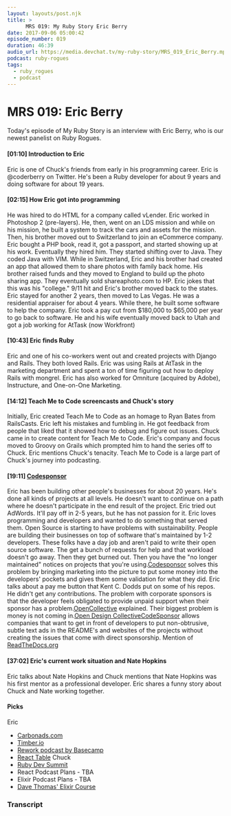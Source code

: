 ```yaml
---
layout: layouts/post.njk
title: >
      MRS 019: My Ruby Story Eric Berry
date: 2017-09-06 05:00:42
episode_number: 019
duration: 46:39
audio_url: https://media.devchat.tv/my-ruby-story/MRS_019_Eric_Berry.mp3
podcast: ruby-rogues
tags: 
  - ruby_rogues
  - podcast
---
```


# MRS 019: Eric Berry
Today's episode of My Ruby Story is an interview with Eric Berry, who is our newest panelist on Ruby Rogues.
#### [01:10] Introduction to Eric
Eric is one of Chuck's friends from early in his programming career. Eric is @coderberry on Twitter. He's been a Ruby developer for about 9 years and doing software for about 19 years.
#### [02:15] How Eric got into programming
He was hired to do HTML for a company called vLender. Eric worked in Photoshop 2 (pre-layers). He, then, went on an LDS mission and while on his mission, he built a system to track the cars and assets for the mission. Then, his brother moved out to Switzerland to join an eCommerce company. Eric bought a PHP book, read it, got a passport, and started showing up at his work. Eventually they hired him. They started shifting over to Java. They coded Java with VIM. While in Switzerland, Eric and his brother had created an app that allowed them to share photos with family back home. His brother raised funds and they moved to England to build up the photo sharing app. They eventually sold shareaphoto.com to HP. Eric jokes that this was his "college." 9/11 hit and Eric's brother moved back to the states. Eric stayed for another 2 years, then moved to Las Vegas. He was a residential appraiser for about 4 years. While there, he built some software to help the company. Eric took a pay cut from $180,000 to $65,000 per year to go back to software. He and his wife eventually moved back to Utah and got a job working for AtTask (now Workfront)
#### [10:43] Eric finds Ruby
Eric and one of his co-workers went out and created projects with Django and Rails. They both loved Rails. Eric was using Rails at AtTask in the marketing department and spent a ton of time figuring out how to deploy Rails with mongrel. Eric has also worked for Omniture (acquired by Adobe), Instructure, and One-on-One Marketing.
#### [14:12] Teach Me to Code screencasts and Chuck's story
Initially, Eric created Teach Me to Code as an homage to Ryan Bates from RailsCasts. Eric left his mistakes and fumbling in. He got feedback from people that liked that it showed how to debug and figure out issues. Chuck came in to create content for Teach Me to Code. Eric's company and focus moved to Groovy on Grails which prompted him to hand the series off to Chuck. Eric mentions Chuck's tenacity. Teach Me to Code is a large part of Chuck's journey into podcasting.
#### [19:11] [Codesponsor](http://codesponsor.io)
Eric has been building other people's businesses for about 20 years. He's done all kinds of projects at all levels. He doesn't want to continue on a path where he doesn't participate in the end result of the project. Eric tried out AdWords. It'll pay off in 2-5 years, but he has not passion for it. Eric loves programming and developers and wanted to do something that served them. Open Source is starting to have problems with sustainability. People are building their businesses on top of software that's maintained by 1-2 developers. These folks have a day job and aren't paid to write their open source software. The get a bunch of requests for help and that workload doesn't go away. Then they get burned out. Then you have the "no longer maintained" notices on projects that you're using.[Codesponsor](http://codesponsor.io) solves this problem by bringing marketing into the picture to put some money into the developers' pockets and gives them some validation for what they did. Eric talks about a pay me button that Kent C. Dodds put on some of his repos. He didn't get any contributions. The problem with corporate sponsors is that the developer feels obligated to provide unpaid support when their sponsor has a problem.[OpenCollective](https://opencollective.com/) explained. Their biggest problem is money is not coming in.[Open Design Collective](https://opencollective.com/opensourcedesign)[CodeSponsor](http://codesponsor.io) allows companies that want to get in front of developers to put non-obtrusive, subtle text ads in the README's and websites of the projects without creating the issues that come with direct sponsorship. Mention of [ReadTheDocs.org](http://readthedocs.org)
#### [37:02] Eric's current work situation and Nate Hopkins
Eric talks about Nate Hopkins and Chuck mentions that Nate Hopkins was his first mentor as a professional developer. Eric shares a funny story about Chuck and Nate working together.
#### Picks
Eric
- [Carbonads.com](http://carbonads.com)
- [Timber.io](http://timber.io)
- [Rework podcast by Basecamp](https://rework.fm/)
- [React Table](https://react-table.js.org/#/story/readme)
Chuck
- [Ruby Dev Summit](http://rubydevsummit.com)
- React Podcast Plans - TBA
- Elixir Podcast Plans - TBA
- [Dave Thomas' Elixir Course](https://coding-gnome.thinkific.com/courses/elixir-for-programmers?ref=9e8747)


### Transcript



